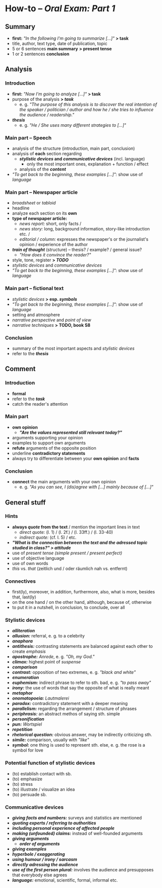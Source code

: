 # How-to – *Oral Exam: Part 1*

## Summary

- **first:** *"In the following I'm going to summarize [...]"* **> task**
- title, author, text type, date of publication, topic
- 5 or 6 sentences **main summary** **> present tense**
- 1 or 2 sentences **conclusion**

## Analysis

### Introduction
- **first:** *"Now I'm going to analyze [...]"* **> task**
- purpose of the analysis **> *task***
	- e. g. *"The purpose of this analysis is to discover the real intention of the speaker / politician / author and how he / she tries to influence the audience / readership."*
- ***thesis***
	- e. g. *"He / She uses many different strategies to [...]"*

### Main part – Speech
- analysis of the structure (introduction, main part, conclusion)
- analysis of **each** section regarding
	- ***stylistic devices* and *communicative devices*** (incl. language)
		- only the most important ones, explanation + function / effect
	- analysis of the ***content***
- *"To get back to the beginning, these examples [...]":* show use of *language*

### Main part – Newspaper article
- *broadsheet* or *tabloid*
- headline
- analyze each section on its **own**
- **type of newspaper article:**
	- *news report:* short, only facts /
	- *news story:* long, background information, story-like introduction etc. /
	- *editorial / column:* expresses the newspaper's or the journalist's opinion / experience of the author
- ***train of thought*** (structure) – thesis? / example? / general issue?
	- *"How does it convince the reader?"*
- style, tone, register **> *TODO***
- *stylistic devices* and *communicative devices*
- *"To get back to the beginning, these examples [...]":* show use of *language*

### Main part – fictional text
- *stylistic devices* **> esp. *symbols***
- *"To get back to the beginning, these examples [...]":* show use of *language*
- setting and atmosphere
- *narrative perspective* and *point of view*
- *narrative techniques* **> TODO, book S8**

### Conclusion
- summary of the most important aspects and *stylistic devices*
- refer to the ***thesis***

## Comment

### Introduction
- **formal**
- refer to the ***task***
- catch the reader's attention

### Main part
- **own opinion**
	- ***"Are the values represented still relevant today?"***
- arguments supporting your opinion
- examples to support own arguments
- **refute** arguments of the opposite position
- underline **contradictory statements**
- always try to differentiate between your **own opinion** and **facts**

### Conclusion
- **connect** the main arguments with your own opinion
	- e. g. *"As you can see, I (dis)agree with [...] mainly because of [...]"*

## General stuff

### Hints
- **always *quote* from the text** / mention the important lines in text
	- *direct quote:* (l. 1) / (l. 2f.) / (l. 33ff.) / (l. 33-40)
	- *indirect quote:* (cf. l. 5) / etc.
- ***"What is the connection between the text and the adressed topic studied in class?" > attitude***
- use of *present tense* *(simple present / present perfect)*
- use of objective language
- use of own words
- *this* vs. *that* (zeitlich und / oder räumlich nah vs. entfernt)

### Connectives
- first(ly), moreover, in addition, furthermore, also, what is more, besides that, last(ly)
- on the one hand / on the other hand, although, because of, otherwise
- to put it in a nutshell, in conclusion, to conclude, over all

### Stylistic devices
- ***alliteration***
- ***allusion:*** referral, e. g. to a celebrity
- ***anaphora***
- ***antithesis:*** contrasting statements are balanced against each other to create *emphasis*
- ***apostrophe:*** *Anrede*, e. g. *"Oh, my God."*
- ***climax:*** highest point of *suspense*
- ***comparison***
- ***contrast:*** opposition of two extremes, e. g. *"black and white"*
- ***enumeration***
- ***euphemism:*** indirect phrase to refer to sth. bad, e. g. *"to pass away"*
- ***irony:*** the use of words that say the opposite of what is really meant
- ***metaphor***
- ***onomatopoeia:*** *Lautmalerei*
- ***paradox:*** contradictory statement with a deeper meaning
- ***parallelism:*** regarding the arrangement / structure of phrases
- ***periphrasis:*** an abstract methos of saying sth. simple
- ***personification***
- ***pun:*** *Wortspiel*
- ***repetition***
- ***rhetorical question:*** obvious answer, may be indirectly criticizing sth.
- ***simile:*** comparison, usually with *"like"*
- ***symbol:*** one thing is used to represent sth. else, e. g. the rose is a symbol for love

### Potential function of stylistic devices
- (to) establish contact with sb.
- (to) emphasize
- (to) stress
- (to) illustrate / visualize an idea
- (to) persuade sb.

### Communicative devices
- ***giving facts and numbers:*** surveys and statistics are mentioned
- ***quoting experts / referring to authorities***
- ***including personal experience of affected people***
- ***making (unfounded) claims:*** instead of well-founded arguments
- ***giving arguments***
	- ***order of arguments***
- ***giving examples***
- ***hyperbole / exaggerating***
- ***using humour / irony / sarcasm***
- ***directly adressing the audience***
- ***use of the first person plural:*** involves the audience and presupposes that everybody else agrees
- ***language:*** emotional, scientific, formal, informal etc.

<!--stackedit_data:
eyJoaXN0b3J5IjpbLTEwNTQ0NTM4NjYsMzYyMTE4NzcwLC0yMD
cyMjE4Mzk4LC0xMTQwMzgxMzM1LDE0ODE4NjIwNDUsLTIwODE0
NzgxNCwtMjA4MTQ3ODE0LC02NjE5NDk5MDQsLTc0MDQ2MTM1Ni
wtMjQwMTAzMzQ2LC01NTE1Nzc3OTUsMTI3Nzc5NTc1NywyMDQw
NjI2MDUwLDczNzg5Njg0MiwtNjU5MjcyNDIwLC0xMjg5NTE3MD
UsLTYxOTg2MjAwMyw1MDg3NzAyOTAsLTIxMTUxMTk4NTEsLTEz
MDM3NjQ2OTldfQ==
-->
